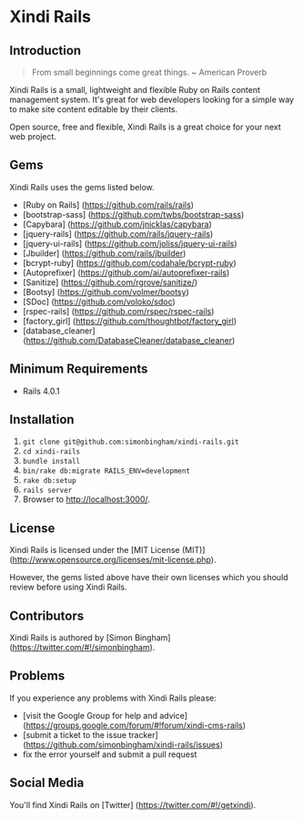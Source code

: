 # Xindi Rails

## Introduction

> From small beginnings come great things. ~ American Proverb

Xindi Rails is a small, lightweight and flexible Ruby on Rails content management system. It's great for web developers looking for a simple way to make site content editable by their clients.

Open source, free and flexible, Xindi Rails is a great choice for your next web project.

## Gems

Xindi Rails uses the gems listed below.

* [Ruby on Rails] (https://github.com/rails/rails)
* [bootstrap-sass] (https://github.com/twbs/bootstrap-sass)
* [Capybara] (https://github.com/jnicklas/capybara)
* [jquery-rails] (https://github.com/rails/jquery-rails)
* [jquery-ui-rails] (https://github.com/joliss/jquery-ui-rails)
* [Jbuilder] (https://github.com/rails/jbuilder)
* [bcrypt-ruby] (https://github.com/codahale/bcrypt-ruby)
* [Autoprefixer] (https://github.com/ai/autoprefixer-rails)
* [Sanitize] (https://github.com/rgrove/sanitize/)
* [Bootsy] (https://github.com/volmer/bootsy)
* [SDoc] (https://github.com/voloko/sdoc)
* [rspec-rails] (https://github.com/rspec/rspec-rails)
* [factory_girl] (https://github.com/thoughtbot/factory_girl)
* [database_cleaner] (https://github.com/DatabaseCleaner/database_cleaner)

## Minimum Requirements

* Rails 4.0.1

## Installation

1. `git clone git@github.com:simonbingham/xindi-rails.git`
2. `cd xindi-rails`
3. `bundle install`
4. `bin/rake db:migrate RAILS_ENV=development`
5. `rake db:setup`
6. `rails server`
7. Browser to [http://localhost:3000/](http://localhost:3000/).

## License

Xindi Rails is licensed under the [MIT License (MIT)] (http://www.opensource.org/licenses/mit-license.php).

However, the gems listed above have their own licenses which you should review before using Xindi Rails.

## Contributors

Xindi Rails is authored by [Simon Bingham] (https://twitter.com/#!/simonbingham).

## Problems

If you experience any problems with Xindi Rails please:

* [visit the Google Group for help and advice] (https://groups.google.com/forum/#!forum/xindi-cms-rails)
* [submit a ticket to the issue tracker] (https://github.com/simonbingham/xindi-rails/issues)
* fix the error yourself and submit a pull request

## Social Media

You'll find Xindi Rails on [Twitter] (https://twitter.com/#!/getxindi).
